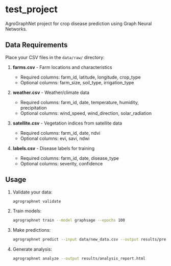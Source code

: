 # test_project

AgroGraphNet project for crop disease prediction using Graph Neural Networks.

## Data Requirements

Place your CSV files in the `data/raw/` directory:

1. **farms.csv** - Farm locations and characteristics
   - Required columns: farm_id, latitude, longitude, crop_type
   - Optional columns: farm_size, soil_type, irrigation_type

2. **weather.csv** - Weather/climate data
   - Required columns: farm_id, date, temperature, humidity, precipitation
   - Optional columns: wind_speed, wind_direction, solar_radiation

3. **satellite.csv** - Vegetation indices from satellite data
   - Required columns: farm_id, date, ndvi
   - Optional columns: evi, savi, ndwi

4. **labels.csv** - Disease labels for training
   - Required columns: farm_id, date, disease_type
   - Optional columns: severity, confidence

## Usage

1. Validate your data:
   ```bash
   agrographnet validate
   ```

2. Train models:
   ```bash
   agrographnet train --model graphsage --epochs 100
   ```

3. Make predictions:
   ```bash
   agrographnet predict --input data/new_data.csv --output results/predictions.csv
   ```

4. Generate analysis:
   ```bash
   agrographnet analyze --output results/analysis_report.html
   ```
